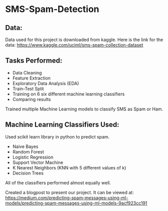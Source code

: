 # SMS-Spam-Detection

## Data:
Data used for this project is downloaded from kaggle. Here is the link for the data: https://www.kaggle.com/uciml/sms-spam-collection-dataset

## Tasks Performed:
- Data Cleaning
- Feature Extraction
- Exploratory Data Analysis (EDA)
- Train-Test Split
- Training on 6 six different machine learning classifiers
- Comparing results

Trained multiple Machine Learning models to classify SMS as Spam or Ham.

## Machine Learning Classifiers Used:
Used scikit learn library in python to predict spam.
- Naive Bayes
- Random Forest
- Logistic Regression
- Support Vector Machine
- K Nearest Neighbors (KNN with 5 different values of k)
- Decision Trees 

All of the classifiers performed almost equally well. 

Created a blogpost to present our project. It can be viewed at: https://medium.com/predicting-spam-messages-using-ml-models/predicting-spam-messages-using-ml-models-9acf923cc191

